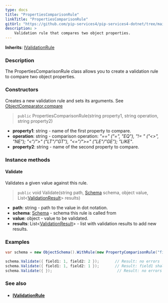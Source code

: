 ```yaml
---
type: docs
title: "PropertiesComparisonRule"
linkTitle: "PropertiesComparisonRule"
gitUrl: "https://github.com/pip-services4/pip-services4-dotnet/tree/main/pip-services4-data-dotnet"
description: >
    Validation rule that compares two object properties.
---
```


**Inherits**: [IValidationRule](../ivalidation_rule)

### Description

The PropertiesComparisonRule class allows you to create a validation rule to compare two object properties.

### Constructors
Creates a new validation rule and sets its arguments.
See [ObjectComparator.compare](../object_comparator/#compare)

> `public` PropertiesComparisonRule(string property1, string operation, string property2)

- **property1**: string - name of the first property to compare.
- **operation**: string - comparison operation: *"==" ("=", "EQ"), "!= " ("<>", "NE"); "<"/">" ("LT"/"GT"), "<="/">=" ("LE"/"GE"); "LIKE"*.
- **property2**: string - name of the second property to compare.

### Instance methods

#### Validate
Validates a given value against this rule.

> `public` void Validate(string path, [Schema](../schema) schema, object value, List<[ValidationResult](../validation_result)> results)

- **path**: string - path to the value in dot notation.
- **schema**: [Schema](../schema) - schema this rule is called from
- **value**: object - value to be validated.
- **results**: List<[ValidationResult](../validation_result)> - list with validation results to add new results.

### Examples

```cs
var schema = new ObjectSchema().WithRule(new PropertyComparisonRule("field1", "NE", "field2"));

schema.Validate({ field1: 1, field2: 2 });       // Result: no errors
schema.Validate({ field1: 1, field2: 1 });       // Result: field1 shall not be equal to field2
schema.Validate({ });                             // Result: no errors

```

### See also
- #### [IValidationRule](../ivalidation_rule)

